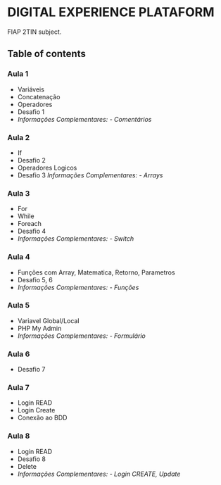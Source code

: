 # DIGITAL EXPERIENCE PLATAFORM
FIAP 2TIN subject.

## Table of contents

### Aula 1
- Variáveis
- Concatenação
- Operadores
- Desafio 1 
- *Informações Complementares: - Comentários*

### Aula 2
- If
- Desafio 2
- Operadores Logicos
- Desafio 3 
*Informações Complementares: - Arrays*

### Aula 3
- For
- While
- Foreach
- Desafio 4
- *Informações Complementares: - Switch*

### Aula 4
- Funções com Array, Matematica, Retorno, Parametros
- Desafio 5, 6 
- *Informações Complementares: - Funções*

### Aula 5
- Variavel Global/Local
- PHP My Admin 
- *Informações Complementares: - Formulário*

### Aula 6
- Desafio 7

### Aula 7
- Login READ 
- Login Create
- Conexão ao BDD 

### Aula 8
- Login READ 
- Desafio 8
- Delete
- *Informações Complementares: - Login CREATE, Update*
